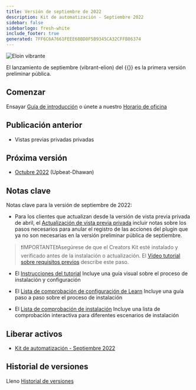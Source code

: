 ```yaml
---
title: Versión de septiembre de 2022
description: Kit de automatización - Septiembre 2022
sidebar: false
sidebarlogo: fresh-white
include_footer: true
generated: 7FF6C6A7661FEEE68BD8F5B9345CA32CFFB86374
---
```


![Eloin vibrante](/images/vibrant-elion.png)

El lanzamiento de septiembre (vibrant-elion) del {{<product-name>}} es la primera versión preliminar pública.

## Comenzar

Ensayar [Guía de introducción](/es/get-started) o únete a nuestro [Horario de oficina](/es/office-hours)

## Publicación anterior

- Vistas previas privadas privadas

## Próxima versión

- [Octubre 2022](/es/releases/october-2022) (Upbeat-Dhawan)

## Notas clave

Notas clave para la versión de septiembre de 2022:

- Para los clientes que actualizan desde la versión de vista previa privada de abril, el [Actualización de vista previa privada](https://github.com/microsoft/powercat-automation-kit/blob/main/docs/private-preview-upgrade.md) incluir notas sobre los pasos necesarios para anular el registro de las acciones del plugin que ya no son necesarias en la versión preliminar pública de septiembre.

>❗IMPORTANTE❗Asegúrese de que el Creators Kit esté instalado y verificado antes de la instalación o actualización. El [Vídeo tutorial sobre requisitos previos](https://github.com/microsoft/powercat-automation-kit/blob/main/docs/walkthrough.md) describe este paso.

- El [Instrucciones del tutorial](https://github.com/microsoft/powercat-automation-kit/blob/main/docs/walkthrough.md) Incluye una guía visual sobre el proceso de instalación y configuración

- El [Lista de comprobación de configuración de Learn](https://learn.microsoft.com/power-automate/guidance/automation-kit/setup/setup-checklist) Incluye una guía paso a paso sobre el proceso de instalación

- El [Lista de comprobación de instalación](/es/get-started/install-checklist) Incluye una lista de comprobación interactiva para diferentes escenarios de instalación

## Liberar activos

- [Kit de automatización - Septiembre 2022](https://github.com/microsoft/powercat-automation-kit/releases/tag/AutomationKit-September2022)

## Historial de versiones

Lleno [Historial de versiones](/es/releases)
